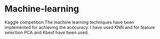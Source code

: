 # Machine-learning
Kaggle competition 
The machine learning techniques have been implemented for achieving the acccuracy. I have used KNN and for feature selection PCA and Kbest have been used. 
